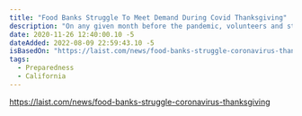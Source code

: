 ```yaml
---
title: "Food Banks Struggle To Meet Demand During Covid Thanksgiving"
description: "On any given month before the pandemic, volunteers and staff would distribute food to as many as 300,000 people. With the coronavirus pandemic continuing to wreak economic devastation across the United States, that number has tripled."
date: 2020-11-26 12:40:00.10 -5
dateAdded: 2022-08-09 22:59:43.10 -5
isBasedOn: "https://laist.com/news/food-banks-struggle-coronavirus-thanksgiving"
tags:
  - Preparedness
  - California
---
```


https://laist.com/news/food-banks-struggle-coronavirus-thanksgiving
